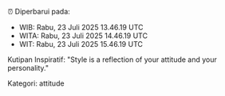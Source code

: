 ⏰ Diperbarui pada:
- WIB: Rabu, 23 Juli 2025 13.46.19 UTC
- WITA: Rabu, 23 Juli 2025 14.46.19 UTC
- WIT: Rabu, 23 Juli 2025 15.46.19 UTC

Kutipan Inspiratif:
"Style is a reflection of your attitude and your personality."


Kategori: attitude


